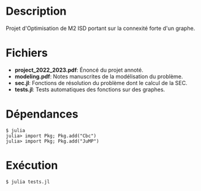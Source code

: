 # Description
Projet d'Optimisation de M2 ISD portant sur la connexité forte d'un graphe.

# Fichiers
* **project_2022_2023.pdf**: Énoncé du projet annoté.
* **modeling.pdf**: Notes manuscrites de la modélisation du problème.
* **sec.jl**: Fonctions de résolution du problème dont le calcul de la SEC.
* **tests.jl**: Tests automatiques des fonctions sur des graphes.

# Dépendances
```shell
$ julia
julia> import Pkg; Pkg.add("Cbc")
julia> import Pkg; Pkg.add("JuMP")
```

# Exécution
```shell
$ julia tests.jl
```

